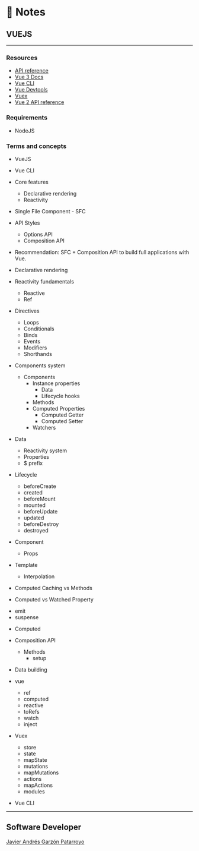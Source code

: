 # :memo: Notes
## VUEJS
- - -
### Resources
* [API reference](https://vuejs.org/api/)
* [Vue 3 Docs](https://vuejs.org/guide/introduction.html)
* [Vue CLI](https://cli.vuejs.org/)
* [Vue Devtools](https://devtools.vuejs.org/)
* [Vuex](https://vuex.vuejs.org/)
* [Vue 2 API reference](https://v2.vuejs.org/v2/api/)
### Requirements
* NodeJS
### Terms and concepts
* VueJS
* Vue CLI

* Core features
  - Declarative rendering
  - Reactivity

* Single File Component - SFC

* API Styles
  - Options API
  - Composition API

* Recommendation: SFC + Composition API to build full applications with Vue.

* Declarative rendering

* Reactivity fundamentals
  - Reactive
  - Ref

* Directives
  - Loops
  - Conditionals
  - Binds
  - Events
  - Modifiers
  - Shorthands

* Components system
  * Components
    * Instance properties
      - Data
      - Lifecycle hooks
    - Methods
    * Computed Properties
      - Computed Getter
      - Computed Setter
    - Watchers

* Data
  - Reactivity system
  - Properties
  - $ prefix

* Lifecycle
  - beforeCreate
  - created
  - beforeMount
  - mounted
  - beforeUpdate
  - updated
  - beforeDestroy
  - destroyed

* Component
  - Props

* Template
  - Interpolation



* Computed Caching vs Methods
* Computed vs Watched Property

- emit
- suspense
* Computed

* Composition API
  * Methods
    - setup

* Data building

* vue
  - ref
  - computed
  - reactive
  - toRefs
  - watch
  - inject

* Vuex
  - store
  - state
  - mapState
  - mutations
  - mapMutations
  - actions
  - mapActions
  - modules

* Vue CLI

- - -
## Software Developer
[Javier Andrés Garzón Patarroyo](https://javierandresgp.com)
